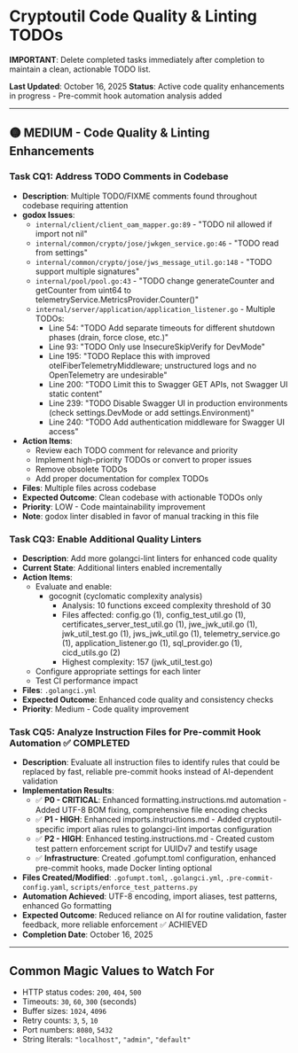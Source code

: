 # Cryptoutil Code Quality & Linting TODOs

**IMPORTANT**: Delete completed tasks immediately after completion to maintain a clean, actionable TODO list.

**Last Updated**: October 16, 2025
**Status**: Active code quality enhancements in progress - Pre-commit hook automation analysis added

---

## 🟡 MEDIUM - Code Quality & Linting Enhancements

### Task CQ1: Address TODO Comments in Codebase
- **Description**: Multiple TODO/FIXME comments found throughout codebase requiring attention
- **godox Issues**:
  - `internal/client/client_oam_mapper.go:89` - "TODO nil allowed if import not nil"
  - `internal/common/crypto/jose/jwkgen_service.go:46` - "TODO read from settings"
  - `internal/common/crypto/jose/jws_message_util.go:148` - "TODO support multiple signatures"
  - `internal/pool/pool.go:43` - "TODO change generateCounter and getCounter from uint64 to telemetryService.MetricsProvider.Counter()"
  - `internal/server/application/application_listener.go` - Multiple TODOs:
    - Line 54: "TODO Add separate timeouts for different shutdown phases (drain, force close, etc.)"
    - Line 93: "TODO Only use InsecureSkipVerify for DevMode"
    - Line 195: "TODO Replace this with improved otelFiberTelemetryMiddleware; unstructured logs and no OpenTelemetry are undesirable"
    - Line 200: "TODO Limit this to Swagger GET APIs, not Swagger UI static content"
    - Line 239: "TODO Disable Swagger UI in production environments (check settings.DevMode or add settings.Environment)"
    - Line 240: "TODO Add authentication middleware for Swagger UI access"
- **Action Items**:
  - Review each TODO comment for relevance and priority
  - Implement high-priority TODOs or convert to proper issues
  - Remove obsolete TODOs
  - Add proper documentation for complex TODOs
- **Files**: Multiple files across codebase
- **Expected Outcome**: Clean codebase with actionable TODOs only
- **Priority**: LOW - Code maintainability improvement
- **Note**: godox linter disabled in favor of manual tracking in this file

### Task CQ3: Enable Additional Quality Linters
- **Description**: Add more golangci-lint linters for enhanced code quality
- **Current State**: Additional linters enabled incrementally
- **Action Items**:
  - Evaluate and enable:
    - gocognit (cyclomatic complexity analysis)
      - Analysis: 10 functions exceed complexity threshold of 30
      - Files affected: config.go (1), config_test_util.go (1), certificates_server_test_util.go (1), jwe_jwk_util.go (1), jwk_util_test.go (1), jws_jwk_util.go (1), telemetry_service.go (1), application_listener.go (1), sql_provider.go (1), cicd_utils.go (2)
      - Highest complexity: 157 (jwk_util_test.go)
  - Configure appropriate settings for each linter
  - Test CI performance impact
- **Files**: `.golangci.yml`
- **Expected Outcome**: Enhanced code quality and consistency checks
- **Priority**: Medium - Code quality improvement

### Task CQ5: Analyze Instruction Files for Pre-commit Hook Automation ✅ COMPLETED
- **Description**: Evaluate all instruction files to identify rules that could be replaced by fast, reliable pre-commit hooks instead of AI-dependent validation
- **Implementation Results**:
  - ✅ **P0 - CRITICAL**: Enhanced formatting.instructions.md automation - Added UTF-8 BOM fixing, comprehensive file encoding checks
  - ✅ **P1 - HIGH**: Enhanced imports.instructions.md - Added cryptoutil-specific import alias rules to golangci-lint importas configuration
  - ✅ **P2 - HIGH**: Enhanced testing.instructions.md - Created custom test pattern enforcement script for UUIDv7 and testify usage
  - ✅ **Infrastructure**: Created .gofumpt.toml configuration, enhanced pre-commit hooks, made Docker linting optional
- **Files Created/Modified**: `.gofumpt.toml`, `.golangci.yml`, `.pre-commit-config.yaml`, `scripts/enforce_test_patterns.py`
- **Automation Achieved**: UTF-8 encoding, import aliases, test patterns, enhanced Go formatting
- **Expected Outcome**: Reduced reliance on AI for routine validation, faster feedback, more reliable enforcement ✅ ACHIEVED
- **Completion Date**: October 16, 2025

---

## Common Magic Values to Watch For

- HTTP status codes: `200`, `404`, `500`
- Timeouts: `30`, `60`, `300` (seconds)
- Buffer sizes: `1024`, `4096`
- Retry counts: `3`, `5`, `10`
- Port numbers: `8080`, `5432`
- String literals: `"localhost"`, `"admin"`, `"default"`
